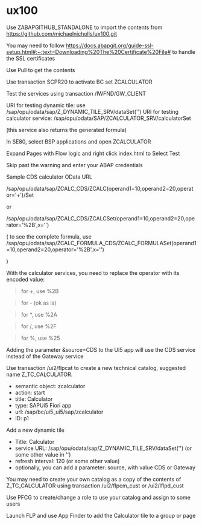 # ux100

Use ZABAPGITHUB_STANDALONE to import the contents from https://github.com/michaelnicholls/ux100.git

You may need to follow https://docs.abapgit.org/guide-ssl-setup.html#:~:text=Downloading%20The%20Certificate%20File# to handle the SSL certificates

Use Pull to get the contents

Use transaction SCPR20 to activate BC set ZCALCULATOR

Test the services using transaction /IWFND/GW_CLIENT

URI for testing dynamic tile: use /sap/opu/odata/sap/Z_DYNAMIC_TILE_SRV/dataSet('')
URI for testing calculator service: /sap/opu/odata/SAP/ZCALCULATOR_SRV/calculatorSet

(this service also returns the generated formula)

In SE80, select BSP applications and open ZCALCULATOR

Expand Pages with Flow logic and right click index.html to Select Test

Skip past the warning and enter your ABAP credentials

Sample CDS calculator OData URL

/sap/opu/odata/sap/ZCALC_CDS/ZCALC(operand1=10,operand2=20,operator='+')/Set

or

/sap/opu/odata/sap/ZCALC_CDS/ZCALCSet(operand1=10,operand2=20,operator='%2B',x='')

(
to see the complete formula, use /sap/opu/odata/sap/ZCALC_FORMULA_CDS/ZCALC_FORMULASet(operand1=10,operand2=20,operator='%2B',x='')
 
)


With the calculator services, you need to replace the operator with its encoded value:

>for  +, use %2B
 
>for - (ok as is)

>for *, use %2A

>for /, use %2F

>for %, use %25

Adding the parameter &source=CDS to the UI5 app will use the CDS service instead of the Gateway service

Use transaction /ui2/flpcat to create a new technical catalog, suggested name Z_TC_CALCULATOR.

* semantic object: zcalculator
* action: start
* title: Calculator
* type: SAPUi5 Fiori app
* url: /sap/bc/ui5_ui5/sap/zcalculator
* ID: p1

Add a new dynamic tile

* Title: Calculator
* service URL: /sap/opu/odata/sap/Z_DYNAMIC_TILE_SRV/dataSet('') (or some other value in '')
* refresh interval: 120 (or some other value)
* optionally, you can add a parameter: source, with value CDS or Gateway

You may need to create your own catalog as a copy of the contents of Z_TC_CALCULATOR using transaction /ui2/flpcm_cust or /ui2/lflpd_cust

Use PFCG to create/change a role to use your catalog and assign to some users

Launch FLP and use App Finder to add the Calculator tile to a group or page




